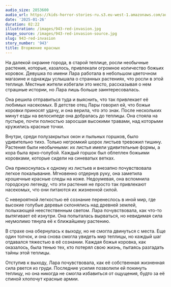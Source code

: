 ```yaml
---
audio_size: 2853600
audio_url: https://kids-horror-stories-ru.s3.eu-west-1.amazonaws.com/audio/943-red-invasion.mp3
date: '2025-01-26'
duration: 02:22
illustration: /images/943-red-invasion.jpg
image_source: /images/943-red-invasion-source.jpg
slug: 943-red-invasion
story_number: '943'
title: Вторжение красных
---
```


На далекой окраине города, в старой теплице, росли необычные растения, которые, казалось, привлекали огромное количество божьих коровок. Девушка по имени Лара работала в небольшом цветочном магазине и однажды услышала о странных растениях, что росли в этой теплице. Местные жители избегали это место, рассказывая о нем страшные истории, но Лара лишь больше заинтересовалась.

Она решила отправиться туда и выяснить, что так привлекает её любимых насекомых. В детстве отец Лары говорил ей, что божьи коровки приносят удачу, и она верила, что это знак. После нескольких минут езды на велосипеде она добралась до теплицы. Она стояла на пустыре, почти полностью заросшая высокими травами, над которыми кружились красные точки.

Внутри, среди полузакрытых окон и пыльных горшков, было удивительно тихо. Только негромкий шорох листьев тревожил тишину. Растения были необычными: их листья имели удивительные формы, а кора была ярко-голубой. Каждый горшок был облеплен божьими коровками, которые сидели на синеватых ветках.

Она прикоснулась к одному из листьев и внезапно почувствовала легкое покалывание. Мгновенно отдернув руку, она заметила крошечные красные следы на коже. Недоумевая, она вспомнила городскую легенду, что эти растения не просто так привлекают насекомых, что они питаются их жизненной силой.

С невероятной легкостью её сознание перенеслось в иной мир, где высокие голубые деревья склонялись над древней землей, полыхающей неестественным светом. Лара почувствовала, как что-то вытягивает её изнутри. Она попыталась вырваться, но невидимая сила неумолимо тянула её к ближайшему растению.

В страхе она обернулась к выходу, но не смогла двинуться с места. Еще один толчок, и она снова смогла увидеть мир теплицы, но каждый шаг отдавался тяжестью в её сознании. Каждая божья коровка, как оказалось, была тенью тех, кто потерял свою жизнь, пытаясь разгадать тайны этой теплицы.

Отступив к выходу, Лара почувствовала, как её собственная жизненная сила рвется из груди. Последние усилия позволили ей покинуть теплицу, но она никогда не смогла избавиться от ощущения, будто за её спиной хлопочут красные армии.